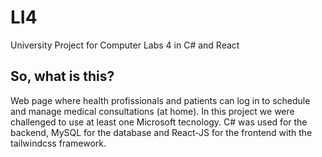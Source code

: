 # LI4
University Project for Computer Labs 4 in C# and React

## So, what is this?
Web page where health profissionals and patients can log in to schedule and manage medical consultations (at home). In this project we were challenged to use at least one Microsoft tecnology. C# was used for the backend, MySQL for the database and React-JS for the frontend with the tailwindcss framework.
